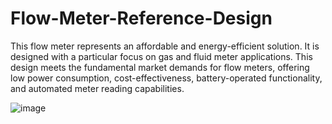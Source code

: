 # Flow-Meter-Reference-Design
This flow meter represents an affordable and energy-efficient solution. It is designed with a particular focus on gas and fluid meter applications. This design meets the fundamental market demands for flow meters, offering low power consumption, cost-effectiveness, battery-operated functionality, and automated meter reading capabilities.

 ![image](https://github.com/VladManoleCAE/Flow-Meter-Reference-Design/assets/133333286/e592f499-533d-4541-a768-9a30ecb7d70f)
